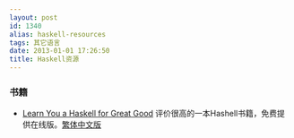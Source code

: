```yaml
---
layout: post
id: 1340
alias: haskell-resources
tags: 其它语言
date: 2013-01-01 17:26:50
title: Haskell资源
---
```


### 书籍

*   [Learn You a Haskell for Great Good](http://learnyouahaskell.com/) 评价很高的一本Hashell书籍，免费提供在线版。[繁体中文版](http://learnyouahaskell-zh-tw.csie.org/)
